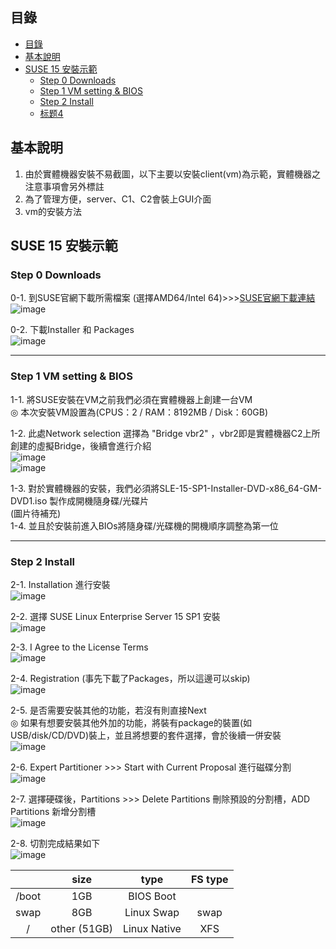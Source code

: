 ## 目錄
* [目錄](#目錄)
* [基本說明](#基本說明)
* [SUSE 15 安裝示範](#SUSE-15-安裝示範)
   * [Step 0 Downloads](#Step-0-Downloads)
   * [Step 1 VM setting & BIOS](#Step-1-VM-setting-&-BIOS)
   * [Step 2 Install](#Step-2-Install)
   * [标题4](#44)

## 基本說明
1. 由於實體機器安裝不易截圖，以下主要以安裝client(vm)為示範，實體機器之注意事項會另外標註
2. 為了管理方便，server、C1、C2會裝上GUI介面
3. vm的安裝方法

## SUSE 15 安裝示範
### Step 0 Downloads

0-1. 到SUSE官網下載所需檔案 (選擇AMD64/Intel 64)>>>[SUSE官網下載連結](https://www.suse.com/products/server/download/)  
![image](https://github.com/HongScarlet/homework/blob/master/SUSE15%20cluster/img/suse15install/0-1.png)  

0-2. 下載Installer 和 Packages  
![image](https://github.com/HongScarlet/homework/blob/master/SUSE15%20cluster/img/suse15install/0-2.png)  

---
### Step 1 VM setting & BIOS
1-1. 將SUSE安裝在VM之前我們必須在實體機器上創建一台VM  
◎ 本次安裝VM設置為(CPUS：2 / RAM：8192MB / Disk：60GB)

1-2. 此處Network selection 選擇為 "Bridge vbr2" ，vbr2即是實體機器C2上所創建的虛擬Bridge，後續會進行介紹  
![image](https://github.com/HongScarlet/homework/blob/master/SUSE15%20cluster/img/suse15install/1-1.png)  
![image](https://github.com/HongScarlet/homework/blob/master/SUSE15%20cluster/img/suse15install/1-2.png)

1-3. 對於實體機器的安裝，我們必須將SLE-15-SP1-Installer-DVD-x86_64-GM-DVD1.iso 製作成開機隨身碟/光碟片  
(圖片待補充)  
1-4. 並且於安裝前進入BIOs將隨身碟/光碟機的開機順序調整為第一位  

---
### Step 2 Install

2-1. Installation 進行安裝  
![image](https://github.com/HongScarlet/homework/blob/master/SUSE15%20cluster/img/suse15install/2-1.png)  

2-2. 選擇 SUSE Linux Enterprise Server 15 SP1 安裝  
![image](https://github.com/HongScarlet/homework/blob/master/SUSE15%20cluster/img/suse15install/2-2.png)  

2-3. I Agree to the License Terms  
![image](https://github.com/HongScarlet/homework/blob/master/SUSE15%20cluster/img/suse15install/2-3.png)  

2-4. Registration (事先下載了Packages，所以這邊可以skip)  
![image](https://github.com/HongScarlet/homework/blob/master/SUSE15%20cluster/img/suse15install/2-4.png)  

2-5. 是否需要安裝其他的功能，若沒有則直接Next  
◎ 如果有想要安裝其他外加的功能，將裝有package的裝置(如USB/disk/CD/DVD)裝上，並且將想要的套件選擇，會於後續一併安裝  
![image](https://github.com/HongScarlet/homework/blob/master/SUSE15%20cluster/img/suse15install/2-5.png)  

2-6. Expert Partitioner >>> Start with Current Proposal 進行磁碟分割  
![image](https://github.com/HongScarlet/homework/blob/master/SUSE15%20cluster/img/suse15install/2-6.png)  

2-7. 選擇硬碟後，Partitions >>> Delete Partitions 刪除預設的分割槽，ADD Partitions 新增分割槽  
![image](https://github.com/HongScarlet/homework/blob/master/SUSE15%20cluster/img/suse15install/2-7.png)  

2-8. 切割完成結果如下  
![image](https://github.com/HongScarlet/homework/blob/master/SUSE15%20cluster/img/suse15install/2-8.png)  

|       	|     size     	|     type     	| FS type 	|
|:-----:	|:------------:	|:------------:	|:-------:	|
| /boot 	|      1GB     	|   BIOS Boot  	|         	|
|  swap 	|      8GB     	|  Linux Swap  	|   swap  	|
|   /   	| other (51GB) 	| Linux Native 	|   XFS   	|











